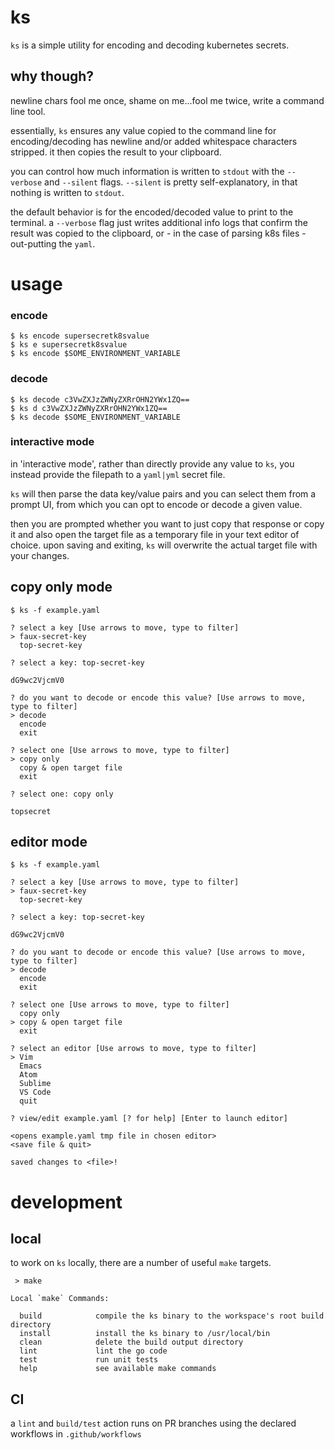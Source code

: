 # ks

`ks` is a simple utility for encoding and decoding kubernetes secrets.

## why though?

newline chars fool me once, shame on me...fool me twice, write a command line tool.

essentially, `ks` ensures any value copied to the command line for encoding/decoding has newline and/or added whitespace characters stripped. it then copies the result to your clipboard.

you can control how much information is written to `stdout` with the `--verbose` and `--silent` flags. `--silent` is pretty self-explanatory, in that nothing is written to `stdout`. 

the default behavior is for the encoded/decoded value to print to the terminal. a `--verbose` flag just writes additional info logs that confirm the result was copied to the clipboard, or - in the case of parsing k8s files - out-putting the `yaml`.

# usage

### encode

```
$ ks encode supersecretk8svalue
$ ks e supersecretk8svalue
$ ks encode $SOME_ENVIRONMENT_VARIABLE
``` 

### decode

```
$ ks decode c3VwZXJzZWNyZXRrOHN2YWx1ZQ==
$ ks d c3VwZXJzZWNyZXRrOHN2YWx1ZQ==
$ ks decode $SOME_ENVIRONMENT_VARIABLE
```

### interactive mode

in 'interactive mode', rather than directly provide any value to `ks`, you instead provide the filepath to a `yaml|yml` secret file. 

`ks` will then parse the data key/value pairs and you can select them from a prompt UI, from which you can opt to encode or decode a given value.

then you are prompted whether you want to just copy that response or copy it and also open the target file as a temporary file in your text editor of choice. upon saving and exiting, `ks` will overwrite the actual target file with your changes.


## copy only mode

```
$ ks -f example.yaml

? select a key [Use arrows to move, type to filter]
> faux-secret-key
  top-secret-key

? select a key: top-secret-key

dG9wc2VjcmV0

? do you want to decode or encode this value? [Use arrows to move, type to filter]
> decode
  encode
  exit

? select one [Use arrows to move, type to filter]
> copy only
  copy & open target file
  exit

? select one: copy only

topsecret

```

## editor mode

```
$ ks -f example.yaml

? select a key [Use arrows to move, type to filter]
> faux-secret-key
  top-secret-key

? select a key: top-secret-key

dG9wc2VjcmV0

? do you want to decode or encode this value? [Use arrows to move, type to filter]
> decode
  encode
  exit

? select one [Use arrows to move, type to filter]
  copy only
> copy & open target file
  exit

? select an editor [Use arrows to move, type to filter]
> Vim
  Emacs
  Atom
  Sublime
  VS Code
  quit

? view/edit example.yaml [? for help] [Enter to launch editor]

<opens example.yaml tmp file in chosen editor>
<save file & quit>

saved changes to <file>!
```

# development

## local

to work on `ks` locally, there are a number of useful `make` targets.

` > make`

```
Local `make` Commands:

  build            compile the ks binary to the workspace's root build directory
  install          install the ks binary to /usr/local/bin
  clean            delete the build output directory
  lint             lint the go code
  test             run unit tests
  help             see available make commands

```

## CI

a `lint` and `build/test` action runs on PR branches using the declared workflows in `.github/workflows`